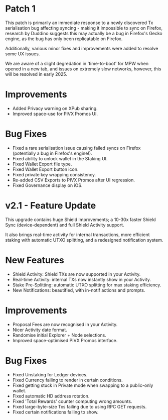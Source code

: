 # Patch 1
This patch is primarily an immediate response to a newly discovered Tx serialisation bug affecting syncing - making it impossible to sync on Firefox, research by Duddino suggests this may actually be a bug in Firefox's Gecko engine, as the bug has only been replicatable on Firefox.

Additionally, various minor fixes and improvements were added to resolve some UX issues.

We are aware of a slight degredation in 'time-to-boot' for MPW when opened in a new tab, and issues on extremely slow networks, however, this will be resolved in early 2025.

# Improvements
- Added Privacy warning on XPub sharing.
- Improved space-use for PIVX Promos UI.

# Bug Fixes
- Fixed a rare serialisation issue causing failed syncs on Firefox (potentially a bug in Firefox's engine!).
- Fixed ability to unlock wallet in the Staking UI.
- Fixed Wallet Export file type.
- Fixed Wallet Export button icon.
- Fixed private key wrapping consistency.
- Re-added CSV Exports to PIVX Promos after UI regression.
- Fixed Governance display on iOS.

# v2.1 - Feature Update
This upgrade contains huge Shield Improvements; a 10-30x faster Shield Sync (device-dependent) and full Shield Activity support.

It also brings real-time activity for internal transactions, more efficient staking with automatic UTXO splitting, and a redesigned notification system.

# New Features
- Shield Activity: Shield TXs are now supported in your Activity.
- Real-time Activity: internal TXs now instantly show in your Activity.
- Stake Pre-Splitting: automatic UTXO splitting for max staking efficiency.
- New Notifications: beautified, with in-notif actions and prompts.

# Improvements
- Proposal Fees are now recognised in your Activity.
- Nicer Activity date format.
- Randomise initial Explorer + Node selections.
- Improved space-optimised PIVX Promos interface.

# Bug Fixes
- Fixed Unstaking for Ledger devices.
- Fixed Currency failing to render in certain conditions.
- Fixed getting stuck in Private mode when swapping to a public-only wallet.
- Fixed automatic HD address rotation.
- Fixed 'Total Rewards' counter computing wrong amounts.
- Fixed large-byte-size Txs failing due to using RPC GET requests.
- Fixed certain notifications failing to show.